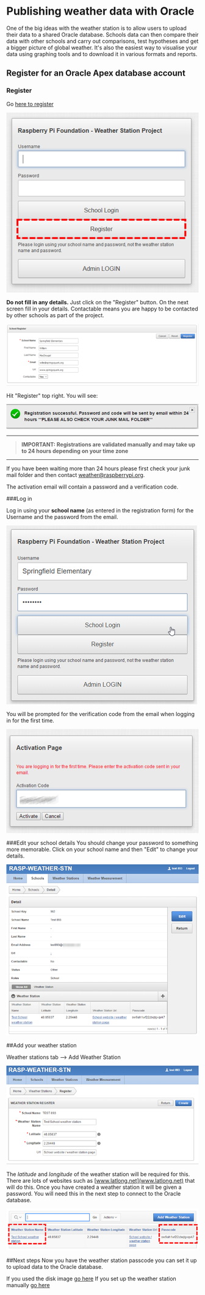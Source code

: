 # Publishing weather data with Oracle

One of the big ideas with the weather station is to allow users to upload their data to a shared Oracle database. Schools data can then compare their data with other schools and carry out comparisons, test hypotheses and get a bigger picture of global weather. It's also the easiest way to visualise your data using graphing tools and to download it in various formats and reports.

## Register for an Oracle Apex database account
### Register

Go [here to register](https://apex.oracle.com/pls/apex/f?p=84942:LOGIN_DESKTOP:9427101834476:&tz=0:00)
  
![](images/login.png)

**Do not fill in any details.** Just click on the "Register" button. On the next screen fill in your details. Contactable means you are happy to be contacted by other schools as part of the project.

![](images/details.png)

Hit "Register" top right. You will see:

![](images/confirm.png)


----------
  
> **IMPORTANT: Registrations are validated manually and may take up to 24 hours depending on your time zone**

----------


If you have been waiting more than 24 hours please first check your junk mail folder and then contact weather@raspberrypi.org.

The activation email will contain a password and a verification code. 

###Log in

Log in using your **school name** (as entered in the registration form) for the Username and the password from the email. 

![](images/school-login.png)

You will be prompted for the verification code from the email when logging in for the first time.

![](images/activation.PNG)


###Edit your school details
You should change your password to something more memorable. Click on your school name and then "Edit" to change your details.

![](images/edit-school.png)


##Add your weather station
  
Weather stations tab --> Add Weather Station

![](images/addws.png)


The *latitude* and *longitude* of the weather station will be required for this. There are lots of websites such as [www.latlong.net](www.latlong.net) that will do this. Once you have created a weather station it will be given a password. You will need this in the next step to connect to the Oracle database. 

![](images/ws-passcode.png)

##Next steps
Now you have the weather station passcode you can set it up to upload data to the Oracle database.

If you used the disk image [go here](disk-image.md#credimage)
If you set up the weather station manually [go here](software-setup.md#credmanual)

  
  
